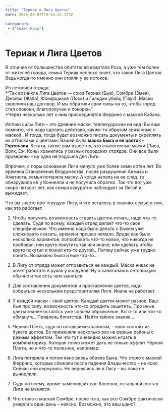```yaml
---
title: "Териак и Лига Цветов"
date: 2025-08-07T19:54:41.375Z

categories:
 - ["Сюжет Розы"]
---
```


**Териак и Лига Цветов**
========================

В отличие от большинства обитателей квартала Роза, а уже тем более от
жителей города, семья Териак неплохо знает, что такое Лига Цветов. Ведь
когда-то именно они стояли у ее истоков.

Из летописи отряда:  
*“Так возникла Лига Цветов — союз Териак (Бык), Сомбре (Змея), Джойзо
(Жаба), Фонарщиков (Лось) и Гильдии убийц (Паук). Маски скрепили наш
договор. И мы обратили свои силы на то, чтобы город стал спокоен,
благополучен и покорен.”  
*Через несколько лет к ним присоединятся Феррино с маской Кабана.

Истоки силы Лиги – это древние маски, теллекуррские на вид. Вы еще
помните, что надо сделать действия, каким-то образом связанные с
маской.. И тогда, тогда будет возможно писать документы и скреплять их
оттисками с цветами. Вашей была **маска Быка и её цветок – Гортензия**.
Кстати, также вам известно, что аналогичные маски (Лиса, Волк, Еж, Конь)
хранились у разных городских отрядов. Они все были проверены – ни одна
не подошла для Лиги.

Впрочем, с поры основания Лиги минуло уже более семи сотен лет. Во
времена Становления Владычества, после разрушения Алмаза и Аметиста,
семья потеряла маску. А когда напала на ее след, то обнаружила её у
Коннелли и не получила обратно. Так что вот уже скоро пятьсот лет, как
семья аккуратно наблюдает за Лигой и выжидает.

Что вы знаете про текущую Лигу, и что осталось в знаниях семьи о том,
как это работает.

1.  Чтобы получить возможность ставить цветок-печать, надо что-то
 сделать. Судя по всему, каждый отряд делает что-то свое
 специфическое. Что именно надо было делать с Быком уже сложновато
 сказать, времени прошло немало. Вроде как было несколько
 вариантов: попробовать что-то новое, что никогда не пробовал; или
 круто покутить так или иначе; или сделать чтобы круто покутил и
 пожил кто-то другой.. Логику сейчас уже трудно понять. Возможно
 было и еще что-то…

2.  В Лигу от отряда может отправиться не каждый. Маска никак не хочет
 работать в руках у колдунов. Ну а капитанам и летописцам обычно и
 так есть чем заняться.

3.  Для составления документов и проставления цветов, надо собраться
 нескольким представителям Лиги. Иначе не работает.

4.  У каждой маски - свой цветок. Каждый цветок может разное. Ваш был
 про силу, возможность что-то оградить защитить. Про иные цветы
 знание осталось уже совсем обрывочное. Кого-то или что-то
 обмануть.. Привлечь богатства.. Найти тайное знание….

5.  Черная Плеть, судя по оставшимся записям, - явно состоит из букета
 цветов. Ее применяли несколько раз на разные районы с разным
 эффектом. Так что тут очевидно можно играть в комбинаторику.
 Которая точно может дать не только эффект Черной Плети, но и
 что-то полезное, например.

6.  Лига потеряла и потом явно вновь обрела Быка. Что стало с маской
 Феррино, которые сбежали после падения Владычество – не ясно.
 Сейчас они вернулись. Но вернулись ли в Лигу – вы пока не
 вычислили.

7.  Судя по всему, кроме заменивших вас Конелли, остальной состав Лиги
 не менялся.

8.  Что стало с маской Сомбре, после того, как все Сомбре фактически
 умерли в один день – неясно. Возможно, это ваш шанс?
